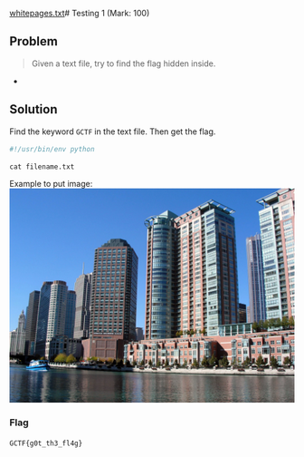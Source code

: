 [whitepages.txt](https://github.com/kqrrrr/Girls-In-CTF-2023/files/13671209/whitepages.txt)# Testing 1 (Mark: 100)

## Problem
> Given a text file, try to find the flag hidden inside.
* []()

## Solution
Find the keyword `GCTF` in the text file. Then get the flag.

```python
#!/usr/bin/env python

```

```console
cat filename.txt
```

Example to put image:
![](https://github.com/kqrrrr/Girls-In-CTF-2023/blob/main/Cryptography/R.jfif)

### Flag
`GCTF{g0t_th3_fl4g}`
